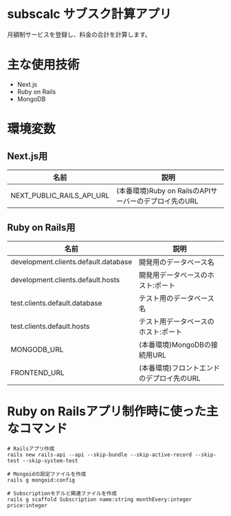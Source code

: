 # subscalc サブスク計算アプリ

月額制サービスを登録し、料金の合計を計算します。

# 主な使用技術

- Next.js
- Ruby on Rails
- MongoDB

# 環境変数

## Next.js用

名前|説明
---|---
NEXT_PUBLIC_RAILS_API_URL|(本番環境)Ruby on RailsのAPIサーバーのデプロイ先のURL

## Ruby on Rails用

名前|説明
---|---
development.clients.default.database|開発用のデータベース名
development.clients.default.hosts|開発用データベースのホスト:ポート
test.clients.default.database|テスト用のデータベース名
test.clients.default.hosts|テスト用データベースのホスト:ポート
MONGODB_URL|(本番環境)MongoDBの接続用URL
FRONTEND_URL|(本番環境)フロントエンドのデプロイ先のURL



# Ruby on Railsアプリ制作時に使った主なコマンド

```
# Railsアプリ作成
rails new rails-api --api --skip-bundle --skip-active-record --skip-test --skip-system-test
```

```
# Mongoidの設定ファイルを作成
rails g mongoid:config
```

```
# Subscriptionモデルと関連ファイルを作成
rails g scaffold Subscription name:string monthEvery:integer price:integer
```